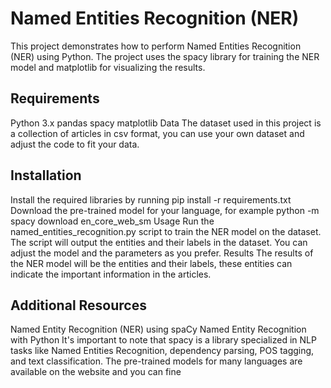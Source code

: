 # Named Entities Recognition (NER)
This project demonstrates how to perform Named Entities Recognition (NER) using Python. The project uses the spacy library for training the NER model and matplotlib for visualizing the results.

## Requirements
Python 3.x
pandas
spacy
matplotlib
Data
The dataset used in this project is a collection of articles in csv format, you can use your own dataset and adjust the code to fit your data.

## Installation
Install the required libraries by running pip install -r requirements.txt
Download the pre-trained model for your language, for example python -m spacy download en_core_web_sm
Usage
Run the named_entities_recognition.py script to train the NER model on the dataset.
The script will output the entities and their labels in the dataset.
You can adjust the model and the parameters as you prefer.
Results
The results of the NER model will be the entities and their labels, these entities can indicate the important information in the articles.

## Additional Resources
Named Entity Recognition (NER) using spaCy
Named Entity Recognition with Python
It's important to note that spacy is a library specialized in NLP tasks like Named Entities Recognition, dependency parsing, POS tagging, and text classification. The pre-trained models for many languages are available on the website and you can fine
